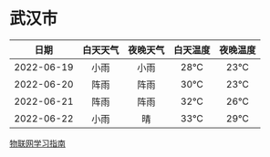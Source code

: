 # 武汉市
|日期|白天天气|夜晚天气|白天温度|夜晚温度|
|:--:|:--:|:--:|:--:|:--:|
|2022-06-19|小雨|小雨|28℃|23℃|
|2022-06-20|阵雨|阵雨|30℃|23℃|
|2022-06-21|阵雨|阵雨|32℃|26℃|
|2022-06-22|小雨|晴|33℃|29℃|
 
[物联网学习指南](http://doc.lziqi.top/IoT)

